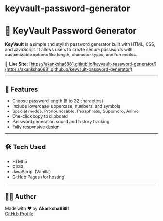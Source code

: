 # keyvault-password-generator
# 🔐 KeyVault Password Generator

**KeyVault** is a simple and stylish password generator built with HTML, CSS, and JavaScript. It allows users to create secure passwords with customizable options like length, character types, and fun modes.

🔗 **Live Site**: [https://akanksha6881.github.io/keyvault-password-generator/](https://akanksha6881.github.io/keyvault-password-generator/)

---

## 🚀 Features

- Choose password length (8 to 32 characters)
- Include lowercase, uppercase, numbers, and symbols
- Special modes: Pronounceable, Passphrase, Superhero, Anime
- One-click copy to clipboard
- Password generation sound and history tracking
- Fully responsive design

---

## 🛠️ Tech Used

- HTML5  
- CSS3  
- JavaScript (Vanilla)  
- GitHub Pages (for hosting)

---

## 👩‍💻 Author

Made with ❤️ by **Akanksha6881**  
[GitHub Profile](https://github.com/Akanksha6881)
